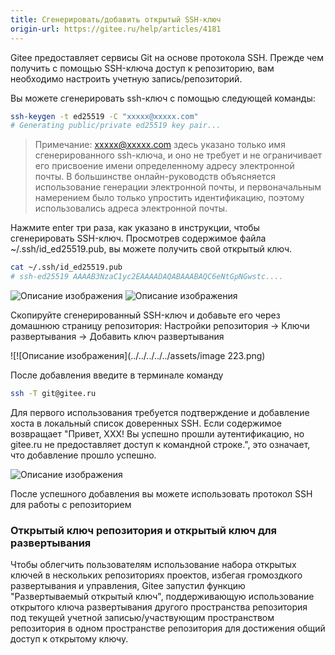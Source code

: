```yaml
---
title: Сгенерировать/добавить открытый SSH-ключ 
origin-url: https://gitee.ru/help/articles/4181
---
```



Gitee предоставляет сервисы Git на основе протокола SSH. Прежде чем получить с помощью SSH-ключа доступ к репозиторию, вам необходимо настроить учетную запись/репозиторий.

Вы можете сгенерировать ssh-ключ с помощью следующей команды:

```bash
ssh-keygen -t ed25519 -C "xxxxx@xxxxx.com"  
# Generating public/private ed25519 key pair...
```

> Примечание: xxxxx@xxxxx.com здесь указано только имя сгенерированного ssh-ключа, и оно не требует и не ограничивает его присвоение имени определенному адресу электронной почты.
> В большинстве онлайн-руководств объясняется использование генерации электронной почты, и первоначальным намерением было только упростить идентификацию, поэтому использовались адреса электронной почты.

Нажмите enter три раза, как указано в инструкции, чтобы сгенерировать SSH-ключ. Просмотрев содержимое файла ~/.ssh/id_ed25519.pub, вы можете получить свой открытый ключ.

```bash
cat ~/.ssh/id_ed25519.pub
# ssh-ed25519 AAAAB3NzaC1yc2EAAAADAQABAAABAQC6eNtGpNGwstc....
```

![Описание изображения](./assets/165113_8e58f0e1_551147.webp)
![Описание изображения](./assets/165455_ec7dbd09_551147.webp)

Скопируйте сгенерированный SSH-ключ и добавьте его через домашнюю страницу репозитория: Настройки репозитория -> Ключи развертывания -> Добавить ключ развертывания

![![Описание изображения](../../../../../assets/image 223.png)

После добавления введите в терминале команду

```bash
ssh -T git@gitee.ru
```

Для первого использования требуется подтверждение и добавление хоста в локальный список доверенных SSH. Если содержимое возвращает "Привет, XXX! Вы успешно прошли аутентификацию, но gitee.ru не предоставляет доступ к командной строке.", это означает, что добавление прошло успешно.

![Описание изображения](./assets/170837_4c5ef029_551147.webp)

После успешного добавления вы можете использовать протокол SSH для работы с репозиторием

### Открытый ключ репозитория и открытый ключ для развертывания

Чтобы облегчить пользователям использование набора открытых ключей в нескольких репозиториях проектов, избегая громоздкого развертывания и управления, Gitee запустил функцию "Развертываемый открытый ключ", поддерживающую использование открытого ключа развертывания другого пространства репозитория под текущей учетной записью/участвующим пространством репозитория в одном пространстве репозитория для достижения общий доступ к открытому ключу.